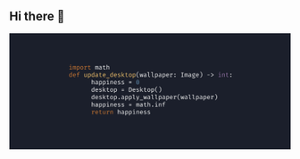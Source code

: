 ## Hi there 👋

<img src="https://raw.githubusercontent.com/piotrmaliga-git/piotrmaliga-git/main/img/banner.png" alt="Hello world">